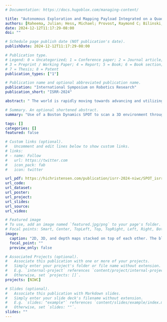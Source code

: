 ```yaml
---
# Documentation: https://docs.hugoblox.com/managing-content/

title: "Autonomous Exploration and Mapping Payload Integrated on a Quadruped Robot"
authors: [Raheema, Julian; Hess, Michael; Provost, Raymond C; Bilinski, Mark; Christensen, Henrik Iskov]
date: 2024-12-12T11:17:29-08:00
doi: ""

# Schedule page publish date (NOT publication's date).
publishDate: 2024-12-12T11:17:29-08:00

# Publication type.
# Legend: 0 = Uncategorized; 1 = Conference paper; 2 = Journal article;
# 3 = Preprint / Working Paper; 4 = Report; 5 = Book; 6 = Book section;
# 7 = Thesis; 8 = Patent
publication_types: ["1"]

# Publication name and optional abbreviated publication name.
publication: "International Symposium on Robotics Research"
publication_short: "ISRR-2024"

abstract: " The world is rapidly moving towards advancing and utilizing artificial intelligence and autonomous robotics. The Boston Dynamics quadruped robot, Spot, was designed for industrial and commercial tasks requiring limited autonomous navigation. There are a few successful methods to enable an autonomous explorer Spot system. Still, none of  them made it to the application level due to complexity, weight, and occupying  the entire back of the Spot robot, leaving very limited or no space to  integrate other sensors or payloads for different purposes. The state-of-the-art autonomous system solution requires at least three depth cameras, a single LiDAR scanner, an extended GPU-dependent computer, extended power, specific hardware, an extended battery, a base station for command and control, and 3-4 people to operate.  Our research aims to reduce the complexity of hardware, software, and operation to achieve a usable autonomous system. Our research uses fewer and less expensive sensors and, importantly, operates in GPS-denied scenarios, with only one person to manage and no base station needed to command and control. Our autonomy stack runs on our single Spot CORE i5 computer mounted on the  back of the robot. The operator controls the area of exploration, defines the operational zone and sends the   command to have Spot explore, generate 2D and 3D maps of the environment, and  return to the start location to await the operator's  command. It is possible to enhance the Spot robot with a simplified autonomy  module and utilize it in many tasks, including disaster response, nuclear  inspection, mine inspection, etc. Other less extreme use cases include autonomous 3D and 2D scanning of facilities for inspection, engineering, and  construction purposes. We describe the system design, its implementation, and  a number of experiments."

# Summary. An optional shortened abstract.
summary: "Use of a Boston Dynamics SPOT to scan a 3D environment through automatic exploration"

tags: []
categories: []
featured: false

# Custom links (optional).
#   Uncomment and edit lines below to show custom links.
# links:
# - name: Follow
#   url: https://twitter.com
#   icon_pack: fab
#   icon: twitter

url_pdf: https://hichristensen.com/publication/isrr-2024-niwc/SPOT_isrr19_format_2024.pdf
url_code:
url_dataset:
url_poster:
url_project:
url_slides:
url_source:
url_video:

# Featured image
# To use, add an image named `featured.jpg/png` to your page's folder. 
# Focal points: Smart, Center, TopLeft, Top, TopRight, Left, Right, BottomLeft, Bottom, BottomRight.
image:
  caption: "2D, 3D, and depth maps stacked on top of each other. The blue line is the odometry. The light blue pads are the global cost map surrounding the objects, and the white square box represents the local cost map"
  focal_point: ""
  preview_only: false

# Associated Projects (optional).
#   Associate this publication with one or more of your projects.
#   Simply enter your project's folder or file name without extension.
#   E.g. `internal-project` references `content/project/internal-project/index.md`.
#   Otherwise, set `projects: []`.
projects: [NIWC]

# Slides (optional).
#   Associate this publication with Markdown slides.
#   Simply enter your slide deck's filename without extension.
#   E.g. `slides: "example"` references `content/slides/example/index.md`.
#   Otherwise, set `slides: ""`.
slides: ""
---
```

